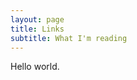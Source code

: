 ```yaml
---
layout: page
title: Links
subtitle: What I'm reading
---
```


<script type="text/javascript" src="/js/tabletop.js"></script>

<script type="text/javascript">
  window.onload = function() { init() };

  var public_spreadsheet_url = 'https://docs.google.com/spreadsheets/d/1GKK4XMQrI_rKOAITexedpzojpHNp8xkIwOAp0ygbZ7Q/edit?usp=sharing';

  function init() {
    Tabletop.init( { key: public_spreadsheet_url,
                     callback: showInfo,
                     simpleSheet: true,
                     orderby: 'date',
                     reverse:'true' } )
                     
  }
    
function showInfo(data, tabletop) {
    alert('Successfully processed!')
    console.log(data);
  }
</script>

Hello world.